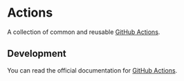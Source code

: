 # Actions

A collection of common and reusable [GitHub Actions](https://github.com/features/actions).

## Development

You can read the official documentation for
[GitHub Actions](https://help.github.com/en/categories/automating-your-workflow-with-github-actions).

